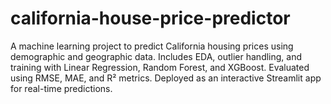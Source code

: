 # california-house-price-predictor
A machine learning project to predict California housing prices using demographic and geographic data. Includes EDA, outlier handling, and training with Linear Regression, Random Forest, and XGBoost. Evaluated using RMSE, MAE, and R² metrics. Deployed as an interactive Streamlit app for real-time predictions.

